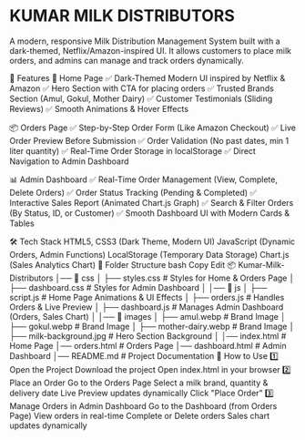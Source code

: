 # KUMAR MILK DISTRIBUTORS
A modern, responsive Milk Distribution Management System built with a dark-themed, Netflix/Amazon-inspired UI. It allows customers to place milk orders, and admins can manage and track orders dynamically.

🚀 Features
🌟 Home Page
✅ Dark-Themed Modern UI inspired by Netflix & Amazon
✅ Hero Section with CTA for placing orders
✅ Trusted Brands Section (Amul, Gokul, Mother Dairy)
✅ Customer Testimonials (Sliding Reviews)
✅ Smooth Animations & Hover Effects

📦 Orders Page
✅ Step-by-Step Order Form (Like Amazon Checkout)
✅ Live Order Preview Before Submission
✅ Order Validation (No past dates, min 1 liter quantity)
✅ Real-Time Order Storage in localStorage
✅ Direct Navigation to Admin Dashboard

📊 Admin Dashboard
✅ Real-Time Order Management (View, Complete, Delete Orders)
✅ Order Status Tracking (Pending & Completed)
✅ Interactive Sales Report (Animated Chart.js Graph)
✅ Search & Filter Orders (By Status, ID, or Customer)
✅ Smooth Dashboard UI with Modern Cards & Tables

🛠️ Tech Stack
HTML5, CSS3 (Dark Theme, Modern UI)
JavaScript (Dynamic Orders, Admin Functions)
LocalStorage (Temporary Data Storage)
Chart.js (Sales Analytics Chart)
📂 Folder Structure
bash
Copy
Edit
📦 Kumar-Milk-Distributors
│── 📁 css
│   ├── styles.css          # Styles for Home & Orders Page
│   ├── dashboard.css       # Styles for Admin Dashboard
│
│── 📁 js
│   ├── script.js           # Home Page Animations & UI Effects
│   ├── orders.js           # Handles Orders & Live Preview
│   ├── dashboard.js        # Manages Admin Dashboard (Orders, Sales Chart)
│
│── 📁 images
│   ├── amul.webp           # Brand Image
│   ├── gokul.webp          # Brand Image
│   ├── mother-dairy.webp   # Brand Image
│   ├── milk-background.jpg # Hero Section Background
│
│── index.html              # Home Page
│── orders.html             # Orders Page
│── dashboard.html          # Admin Dashboard
│── README.md               # Project Documentation
📌 How to Use
1️⃣ Open the Project
Download the project
Open index.html in your browser
2️⃣ Place an Order
Go to the Orders Page
Select a milk brand, quantity & delivery date
Live Preview updates dynamically
Click "Place Order"
3️⃣ Manage Orders in Admin Dashboard
Go to the Dashboard (from Orders Page)
View orders in real-time
Complete or Delete orders
Sales chart updates dynamically
